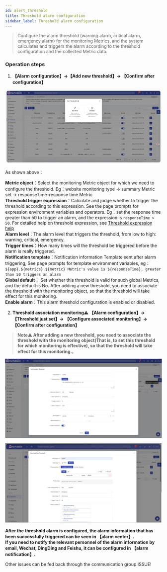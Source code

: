 ```yaml
---
id: alert_threshold  
title: Threshold alarm configuration      
sidebar_label: Threshold alarm configuration      
---
```


> Configure the alarm threshold (warning alarm, critical alarm, emergency alarm) for the monitoring Metrics, and the system calculates and triggers the alarm according to the threshold configuration and the collected Metric data.         

### Operation steps   

1. **【Alarm configuration】->【Add new threshold】-> 【Confirm after configuration】**  

![threshold](/img/docs/help/alert-threshold-1.png)  

As shown above：     

**Metric object**：Select the monitoring Metric object for which we need to configure the threshold. Eg：website monitoring type -> summary Metric set -> responseTime-response time Metric    
**Threshold trigger expression**：Calculate and judge whether to trigger the threshold according to this expression. See the page prompts for expression environment variables and operators. Eg：set the response time greater than 50 to trigger an alarm, and the expression is `responseTime > 50`. For detailed help on threshold expression, see [Threshold expression help](alert_threshold_expr)       
**Alarm level**：The alarm level that triggers the threshold, from low to high: warning, critical, emergency.  
**Trigger times**：How many times will the threshold be triggered before the alarm is really triggered.   
**Notification template**：Notification information Template sent after alarm triggering, See page prompts for template environment variables, eg：`${app}.${metrics}.${metric} Metric's value is ${responseTime}, greater than 50 triggers an alarm`   
**Global default**： Set whether this threshold is valid for such global Metrics, and the default is No. After adding a new threshold, you need to associate the threshold with the monitoring object, so that the threshold will take effect for this monitoring.   
**Enable alarm**：This alarm threshold configuration is enabled or disabled.   

2. **Threshold  association monitoring⚠️ 【Alarm configuration】-> 【Threshold just set】-> 【Configure associated monitoring】-> 【Confirm after configuration】**  

> **Note⚠️ After adding a new threshold, you need to associate the threshold with the monitoring object(That is, to set this threshold for which monitoring is effective), so that the threshold will take effect for this monitoring.**。   

![threshold](/img/docs/help/alert-threshold-2.png)   

![threshold](/img/docs/help/alert-threshold-3.png)   

**After the threshold alarm is configured, the alarm information that has been successfully triggered can be seen in 【alarm center】.**      
**If you need to notify the relevant personnel of the alarm information by email, Wechat, DingDing and Feishu, it can be configured in 【alarm notification】.**     

Other issues can be fed back through the communication group ISSUE!  
